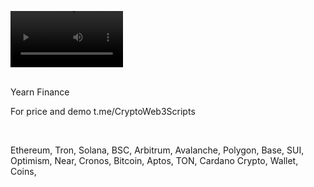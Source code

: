 <video src='https://github.com/user-attachments/assets/cd4009ae-43e1-49c7-9007-de35c7d17bc3' width=180/><video />
<br />





<br />
Yearn Finance


For price and demo
t.me/CryptoWeb3Scripts

<br />

Ethereum, Tron, Solana, BSC, Arbitrum, Avalanche, Polygon, Base, SUI, Optimism, Near, Cronos, Bitcoin, Aptos, TON, Cardano
Crypto, Wallet, Coins,
